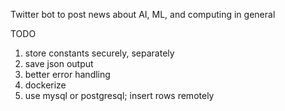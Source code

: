 Twitter bot to post news about AI, ML, and computing in general

TODO
1) store constants securely, separately
2) save json output
3) better error handling
4) dockerize
5) use mysql or postgresql; insert rows remotely
